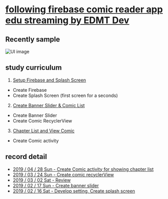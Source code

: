 # [following firebase comic reader app edu streaming by EDMT Dev](https://www.youtube.com/channel/UCllewj2bGdqB8U9Ld15INAg)
## Recently sample
![UI image](https://github.com/pby2017/study-firebase-comic-reader-app/blob/master/README_image/ComicReader_20190324Sun.gif)
## study curriculum
1. [Setup Firebase and Splash Screen](https://youtu.be/7C5jl2CyzBw)
 * Create Firebase
 * Create Splash Screen (first screen for a seconds)
2. [Create Banner Slider & Comic List](https://youtu.be/VwQNsLxcUvo)
 * Create Banner Slider
 * Create Comic RecyclerView
3. [Chapter List and View Comic](https://youtu.be/MTtvzhpCpk0)
 * Create Comic activity
## record detail
* [2019 / 04 / 28 Sun - Create Comic activity for showing chapter list](https://github.com/pby2017/study-firebase-comic-reader-app/blob/master/README_detail/20190428Sun.md)
* [2019 / 03 / 24 Sun - Create comic recyclerView](https://github.com/pby2017/study-firebase-comic-reader-app/blob/master/README_detail/20190324Sun.md)
* [2019 / 03 / 02 Sat - Review](https://github.com/pby2017/study-firebase-comic-reader-app/blob/master/README_detail/20190302Sat.md)
* [2019 / 02 / 17 Sun - Create banner slider](https://github.com/pby2017/study-firebase-comic-reader-app/blob/master/README_detail/20190217Sun.md)
* [2019 / 02 / 16 Sat - Develop setting, Create splash screen](https://github.com/pby2017/study-firebase-comic-reader-app/blob/master/README_detail/20190216Sat.md)
